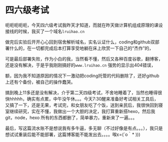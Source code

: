 # 四六级考试


呃呃呃呃呃，今天四六级考试我昨天才知道，而就在昨天做计算机组成原理的课设接线的时候，我买了一个域名`lruihao.cn`  

做完后实验后开开心心回到宿舍解析域名，实名认证什么，coding和github双部署什么的，在一切都完成后本打算享受地躺在床上欣赏一下自己的“杰作”的，  

可是最后部署失败，作为小白的我，当然看不懂，然后又各种百度谷歌，翻博客，还是没有解决，于是乎我刚刚搞好的`www.lruihao.cn` 强势的显示出404错误，  

额，因为我不知道原因的情况下一激动把coding托管的代码删除了，还好github上还有个备份，被自己的操作蠢哭。  

搞到晚上11多还是没有解决，介于第二天四级考试，不舍地睡着了，当然也睡得很快hhhhh，确实有点累，中午没午休。。。今天7:30醒来准备好考试相关工具后，又搞了一下，还是无果，考试完，和女朋友吃了个饭，送到亲民后，我很快回到寝室继续研究，实在不懂，我做出一个大胆的决定，我打算重新搭hexo，然后我git，node，hexo 所有的东西都删了，简单暴力，重新来了一遍。。。  

最后，写这篇流水账不是想说我有多牛逼，多无聊（不过好像是有点。。。），我只是想试试重装后能不能部署，这篇博客能不能发出去。。。。唉ε=(´ο｀* )))
